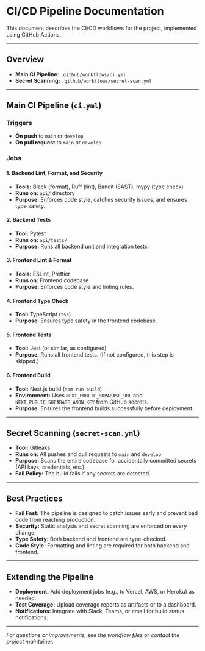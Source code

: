# CI/CD Pipeline Documentation

This document describes the CI/CD workflows for the project, implemented using GitHub Actions.

---

## Overview


- **Main CI Pipeline:** `.github/workflows/ci.yml`
- **Secret Scanning:** `.github/workflows/secret-scan.yml`

---

## Main CI Pipeline (`ci.yml`)

### Triggers

- **On push** to `main` or `develop`
- **On pull request** to `main` or `develop`

### Jobs

#### 1. Backend Lint, Format, and Security

- **Tools:** Black (format), Ruff (lint), Bandit (SAST), mypy (type check)
- **Runs on:** `api/` directory
- **Purpose:** Enforces code style, catches security issues, and ensures type safety.

#### 2. Backend Tests

- **Tool:** Pytest
- **Runs on:** `api/tests/`
- **Purpose:** Runs all backend unit and integration tests.

#### 3. Frontend Lint & Format

- **Tools:** ESLint, Prettier
- **Runs on:** Frontend codebase
- **Purpose:** Enforces code style and linting rules.

#### 4. Frontend Type Check

- **Tool:** TypeScript (`tsc`)
- **Purpose:** Ensures type safety in the frontend codebase.

#### 5. Frontend Tests

- **Tool:** Jest (or similar, as configured)
- **Purpose:** Runs all frontend tests. (If not configured, this step is skipped.)

#### 6. Frontend Build

- **Tool:** Next.js build (`npm run build`)
- **Environment:** Uses `NEXT_PUBLIC_SUPABASE_URL` and `NEXT_PUBLIC_SUPABASE_ANON_KEY` from GitHub secrets.
- **Purpose:** Ensures the frontend builds successfully before deployment.

---

## Secret Scanning (`secret-scan.yml`)

- **Tool:** Gitleaks
- **Runs on:** All pushes and pull requests to `main` and `develop`
- **Purpose:** Scans the entire codebase for accidentally committed secrets (API keys, credentials, etc.).
- **Fail Policy:** The build fails if any secrets are detected.

---

## Best Practices

- **Fail Fast:** The pipeline is designed to catch issues early and prevent bad code from reaching production.
- **Security:** Static analysis and secret scanning are enforced on every change.
- **Type Safety:** Both backend and frontend are type-checked.
- **Code Style:** Formatting and linting are required for both backend and frontend.

---

## Extending the Pipeline

- **Deployment:** Add deployment jobs (e.g., to Vercel, AWS, or Heroku) as needed.
- **Test Coverage:** Upload coverage reports as artifacts or to a dashboard.
- **Notifications:** Integrate with Slack, Teams, or email for build status notifications.

---

*For questions or improvements, see the workflow files or contact the project maintainer.* 